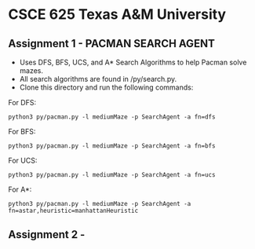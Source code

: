 # CSCE 625 Texas A&M University


## Assignment 1 - PACMAN SEARCH AGENT

* Uses DFS, BFS, UCS, and A* Search Algorithms to help Pacman solve mazes.
* All search algorithms are found in /py/search.py.
* Clone this directory and run the following commands:

For DFS:
```
python3 py/pacman.py -l mediumMaze -p SearchAgent -a fn=dfs
```
For BFS:
```
python3 py/pacman.py -l mediumMaze -p SearchAgent -a fn=bfs
```
For UCS:
```
python3 py/pacman.py -l mediumMaze -p SearchAgent -a fn=ucs 
```
For A*:
```
python3 py/pacman.py -l mediumMaze -p SearchAgent -a fn=astar,heuristic=manhattanHeuristic

```
## Assignment 2 - 
